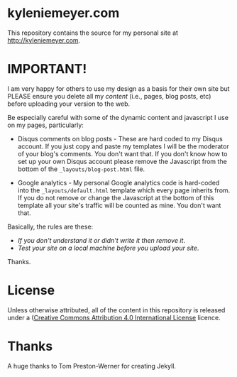 kyleniemeyer.com
==============

This repository contains the source for my personal site at <http://kyleniemeyer.com>.

IMPORTANT!
===========
I am very happy for others to use my design as a basis for their own site but PLEASE ensure you delete all my _content_ (i.e., pages, blog posts, etc) before uploading your version to the web.

Be especially careful with some of the dynamic content and javascript I use on my pages, particularly:

* Disqus comments on blog posts - These are hard coded to my Disqus account. If you just copy and paste my templates I will be the moderator of your blog's comments. You don't want that. If you don't know how to set up your own Disqus account please remove the Javascript from the bottom of the `_layouts/blog-post.html` file.

* Google analytics - My personal Google analytics code is hard-coded into the `_layouts/default.html` template which every page inherits from. If you do not remove or change the Javascript at the bottom of this template all your site's traffic will be counted as mine. You don't want that.

Basically, the rules are these:

* _If you don't understand it or didn't write it then remove it_.
* _Test your site on a local machine before you upload your site_.

Thanks.

License
=======

Unless otherwise attributed, all of the content in this repository is released under a ([Creative Commons Attribution 4.0 International License](http://creativecommons.org/licenses/by/4.0/) licence.

Thanks
======
A huge thanks to Tom Preston-Werner for creating Jekyll.
